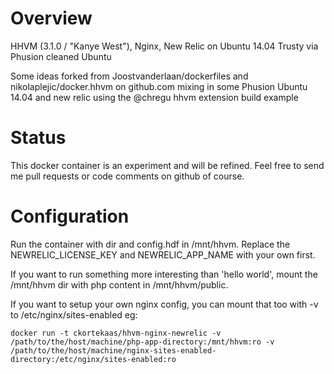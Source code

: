 Overview
========
HHVM (3.1.0 / "Kanye West"), Nginx, New Relic on Ubuntu 14.04 Trusty via Phusion cleaned Ubuntu

Some ideas forked from Joostvanderlaan/dockerfiles and nikolaplejic/docker.hhvm on github.com mixing in some Phusion Ubuntu 14.04 and new relic using the @chregu hhvm extension build example

Status
======
This docker container is an experiment and will be refined.  Feel free to send me pull requests or code comments on github of course.


Configuration
=============
Run the container with dir and config.hdf in /mnt/hhvm. Replace the NEWRELIC_LICENSE_KEY and NEWRELIC_APP_NAME with your own first.

If you want to run something more interesting than 'hello world', mount the /mnt/hhvm dir with php content in /mnt/hhvm/public.

If you want to setup your own nginx config, you can mount that too with -v to /etc/nginx/sites-enabled eg:

```
docker run -t ckortekaas/hhvm-nginx-newrelic -v /path/to/the/host/machine/php-app-directory:/mnt/hhvm:ro -v /path/to/the/host/machine/nginx-sites-enabled-directory:/etc/nginx/sites-enabled:ro
```
